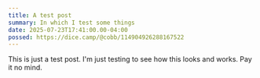 ```yaml
---
title: A test post
summary: In which I test some things
date: 2025-07-23T17:41:00.00-04:00
possed: https://dice.camp/@cobb/114904926288167522
---
```


This is just a test post. I'm just testing to see how this looks and works. Pay it no mind.

